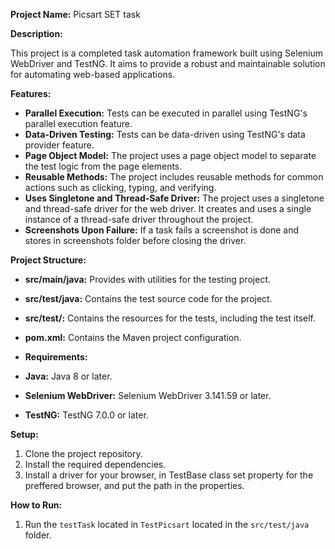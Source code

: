 

**Project Name:** Picsart SET task

**Description:**

This project is a completed task automation framework built using Selenium WebDriver and TestNG. It aims to provide a robust and maintainable solution for automating web-based applications.

**Features:**

* **Parallel Execution:** Tests can be executed in parallel using TestNG's parallel execution feature.
* **Data-Driven Testing:** Tests can be data-driven using TestNG's data provider feature.
* **Page Object Model:** The project uses a page object model to separate the test logic from the page elements.
* **Reusable Methods:** The project includes reusable methods for common actions such as clicking, typing, and verifying.
* **Uses Singletone and Thread-Safe Driver:** The project uses a singletone and thread-safe driver for the web driver. It creates and uses a single instance of a thread-safe driver throughout the project.
* **Screenshots Upon Failure:** If a task fails a screenshot is done and stores in screenshots folder before closing the driver.

**Project Structure:**

* **src/main/java:** Provides with utilities for the testing project. 
* **src/test/java:** Contains the test source code for the project.
* **src/test/:** Contains the resources for the tests, including the test itself.
* **pom.xml:** Contains the Maven project configuration.

* **Requirements:**

* **Java:** Java 8 or later.
* **Selenium WebDriver:** Selenium WebDriver 3.141.59 or later.
* **TestNG:** TestNG 7.0.0 or later.

**Setup:**

1. Clone the project repository.
2. Install the required dependencies.
3. Install a driver for your browser, in TestBase class set property for the preffered browser, and put the path in the properties. 

**How to Run:**
1. Run the `testTask` located in `TestPicsart` located in the `src/test/java` folder.
